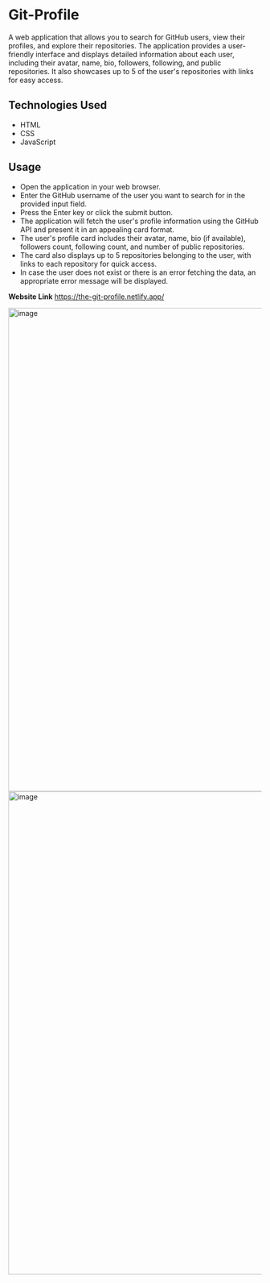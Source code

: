 # Git-Profile

A web application that allows you to search for GitHub users, view their profiles, and explore their repositories. 
The application provides a user-friendly interface and displays detailed information about each user, including their avatar, name, bio, followers, following, and public repositories.
It also showcases up to 5 of the user's repositories with links for easy access.

## Technologies Used
- HTML
- CSS
- JavaScript

## Usage
- Open the application in your web browser.
- Enter the GitHub username of the user you want to search for in the provided input field.
- Press the Enter key or click the submit button.
- The application will fetch the user's profile information using the GitHub API and present it in an appealing card format.
- The user's profile card includes their avatar, name, bio (if available), followers count, following count, and number of public repositories.
- The card also displays up to 5 repositories belonging to the user, with links to each repository for quick access.
- In case the user does not exist or there is an error fetching the data, an appropriate error message will be displayed.



**Website Link** 
https://the-git-profile.netlify.app/

<img width="960" alt="image" src="https://github.com/saloni0419/Git-Profile/assets/100074110/1a6be1a1-c70c-4a76-9a16-b14341295168">


<img width="959" alt="image" src="https://github.com/saloni0419/Git-Profile/assets/100074110/3d3b5778-d4da-435b-bac5-da380a04508c">


